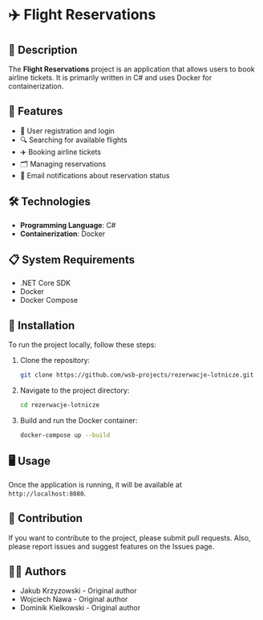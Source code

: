 # ✈️ Flight Reservations

## 📖 Description
The **Flight Reservations** project is an application that allows users to book airline tickets. It is primarily written in C# and uses Docker for containerization.

## 🌟 Features
- 🔑 User registration and login
- 🔍 Searching for available flights
- ✈️ Booking airline tickets
- 🗂️ Managing reservations
- 📧 Email notifications about reservation status

## 🛠 Technologies
- **Programming Language**: C#
- **Containerization**: Docker

## 📋 System Requirements
- .NET Core SDK
- Docker
- Docker Compose

## 🚀 Installation
To run the project locally, follow these steps:

1. Clone the repository:
    ```bash
    git clone https://github.com/wsb-projects/rezerwacje-lotnicze.git
    ```
2. Navigate to the project directory:
    ```bash
    cd rezerwacje-lotnicze
    ```
3. Build and run the Docker container:
    ```bash
    docker-compose up --build
    ```

## 🖥 Usage
Once the application is running, it will be available at `http://localhost:8080`.

## 👥 Contribution
If you want to contribute to the project, please submit pull requests. Also, please report issues and suggest features on the Issues page.

## 👨‍💻 Authors
- Jakub Krzyzowski - Original author
- Wojciech Nawa - Original author
- Dominik Kielkowski - Original author
